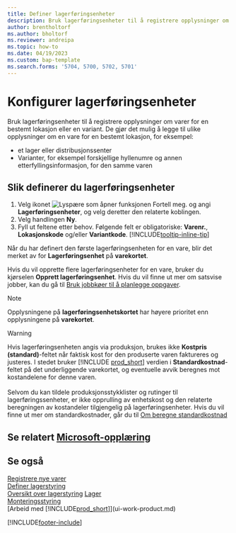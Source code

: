 ```yaml
---
title: Definer lagerføringsenheter
description: Bruk lagerføringsenheter til å registrere opplysninger om varer for en bestemt lokasjon eller en bestemt variant.
author: brentholtorf
ms.author: bholtorf
ms.reviewer: andreipa
ms.topic: how-to
ms.date: 04/19/2023
ms.custom: bap-template
ms.search.forms: '5704, 5700, 5702, 5701'
---
```


# Konfigurer lagerføringsenheter

Bruk lagerføringsenheter til å registrere opplysninger om varer for en bestemt lokasjon eller en variant. De gjør det mulig å legge til ulike opplysninger om en vare for en bestemt lokasjon, for eksempel:

* et lager eller distribusjonssenter
* Varianter, for eksempel forskjellige hyllenumre og annen etterfyllingsinformasjon, for den samme varen  

## Slik definerer du lagerføringsenheter  

1. Velg ikonet ![Lyspære som åpner funksjonen Fortell meg.](media/ui-search/search_small.png "Fortell hva du vil gjøre") og angi **Lagerføringsenheter**, og velg deretter den relaterte koblingen.  
2. Velg handlingen **Ny**.  
3. Fyll ut feltene etter behov. Følgende felt er obligatoriske: **Varenr.**, **Lokasjonskode** og/eller **Variantkode**. [!INCLUDE[tooltip-inline-tip](includes/tooltip-inline-tip_md.md)]  

Når du har definert den første lagerføringsenheten for en vare, blir det merket av for **Lagerføringsenhet** på **varekortet**.  

Hvis du vil opprette flere lagerføringsenheter for en vare, bruker du kjørselen **Opprett lagerføringsenhet**. Hvis du vil finne ut mer om satsvise jobber, kan du gå til [Bruk jobbkøer til å planlegge oppgaver](admin-job-queues-schedule-tasks.md).  

> [!NOTE]  
> Opplysningene på **lagerføringsenhetskortet** har høyere prioritet enn opplysningene på **varekortet**.

> [!Warning]
> Hvis lagerføringsenheten angis via produksjon, brukes ikke **Kostpris (standard)**-feltet når faktisk kost for den produserte varen faktureres og justeres. I stedet bruker [!INCLUDE [prod_short](includes/prod_short.md)] verdien i **Standardkostnad**-feltet på det underliggende varekortet, og eventuelle avvik beregnes mot kostandelene for denne varen.<br><br>
> Selvom du kan tildele produksjonsstykklister og rutinger til lagerføringssenheter, er ikke opprulling av enhetskost og den relaterte beregningen av kostandeler tilgjengelig på lagerføringsenheter. Hvis du vil finne ut mer om standardkostnader, går du til [Om beregne standardkostnad](finance-about-calculating-standard-cost.md)

## Se relatert [Microsoft-opplæring](/training/modules/control-inventory-multiple-locations/)

## Se også

[Registrere nye varer](inventory-how-register-new-items.md)  
[Definer lagerstyring](warehouse-setup-warehouse.md)  
[Oversikt over lagerstyring](design-details-warehouse-management.md)
[Lager](inventory-manage-inventory.md)  
[Monteringsstyring](assembly-assemble-items.md)    
[Arbeid med [!INCLUDE[prod_short](includes/prod_short.md)]](ui-work-product.md)  

[!INCLUDE[footer-include](includes/footer-banner.md)]
